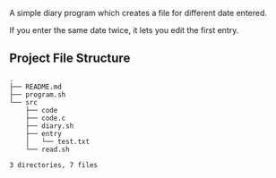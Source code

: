 A simple diary program which creates a file for different date entered.

If you enter the same date twice, it lets you edit the first entry.
## Project File Structure
```
.
├── README.md
├── program.sh
└── src
    ├── code
    ├── code.c
    ├── diary.sh
    ├── entry
    │   └── test.txt
    └── read.sh

3 directories, 7 files
```
